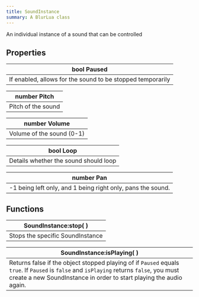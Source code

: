 ```yaml
---
title: SoundInstance
summary: A BlurLua class
---
```



An individual instance of a sound that can be controlled

## Properties
| **bool** Paused |
| --------------------- |
| If enabled, allows for the sound to be stopped temporarily     |

| **number** Pitch |
| --------------------- |
| Pitch of the sound     |

| **number** Volume |
| --------------------- |
| Volume of the sound (0-1)     |

| **bool** Loop |
| --------------------- |
| Details whether the sound should loop     |

| **number** Pan |
| --------------------- |
| -1 being left only, and 1 being right only, pans the sound.     |

## Functions
| SoundInstance:stop(  )  |
| ------------------- |
| Stops the specific SoundInstance |



| SoundInstance:isPlaying(  )  |
| ------------------- |
| Returns false if the object stopped playing of if `Paused` equals `true`. If `Paused` is `false` and `isPlaying` returns `false`, you must create a new SoundInstance in order to start playing the audio again. |



